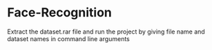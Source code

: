 # Face-Recognition

Extract the dataset.rar file and run the project by giving file name and dataset names in command line arguments
